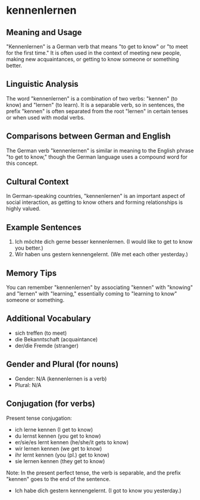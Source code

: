# kennenlernen
## Meaning and Usage
"Kennenlernen" is a German verb that means "to get to know" or "to meet for the first time." It is often used in the context of meeting new people, making new acquaintances, or getting to know someone or something better.

## Linguistic Analysis
The word "kennenlernen" is a combination of two verbs: "kennen" (to know) and "lernen" (to learn). It is a separable verb, so in sentences, the prefix "kennen" is often separated from the root "lernen" in certain tenses or when used with modal verbs.

## Comparisons between German and English
The German verb "kennenlernen" is similar in meaning to the English phrase "to get to know," though the German language uses a compound word for this concept.

## Cultural Context
In German-speaking countries, "kennenlernen" is an important aspect of social interaction, as getting to know others and forming relationships is highly valued.

## Example Sentences
1. Ich möchte dich gerne besser kennenlernen. (I would like to get to know you better.)
2. Wir haben uns gestern kennengelernt. (We met each other yesterday.)

## Memory Tips
You can remember "kennenlernen" by associating "kennen" with "knowing" and "lernen" with "learning," essentially coming to "learning to know" someone or something.

## Additional Vocabulary
- sich treffen (to meet)
- die Bekanntschaft (acquaintance)
- der/die Fremde (stranger)

## Gender and Plural (for nouns)

- Gender: N/A (kennenlernen is a verb)
- Plural: N/A

## Conjugation (for verbs)
Present tense conjugation:
- ich lerne kennen (I get to know)
- du lernst kennen (you get to know)
- er/sie/es lernt kennen (he/she/it gets to know)
- wir lernen kennen (we get to know)
- ihr lernt kennen (you (pl.) get to know)
- sie lernen kennen (they get to know)

Note: In the present perfect tense, the verb is separable, and the prefix "kennen" goes to the end of the sentence.
- Ich habe dich gestern kennengelernt. (I got to know you yesterday.)